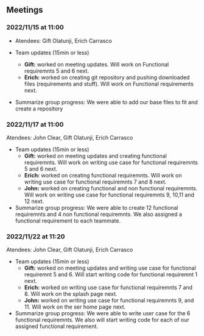 ## Meetings

### 2022/11/15 at 11:00 
- Atendees: Gift Olatunji, Erich Carrasco
- Team updates (15min or less)
  - **Gift:** worked on meeting updates. Will work on Functional requiremnts 5 and 6 next. 
   - **Erich:** worked on creating git repository and pushing downloaded files (requirements and stuff). Will work on Functional requirements next.
  
- Summarize group progress: We were able to add our base files to fit and create a repository
    
### 2022/11/17 at 11:00 
Atendees: John Clear, Gift Olatunji, Erich Carrasco
- Team updates (15min or less)
  - **Gift:** worked on meeting updates and creating functional requiremnts. Will work on writing use case for functional requiremnts 5 and 6 next. 
   - **Erich:** worked on creating functional requiremnts. Will work on writing use case for functional requiremnts 7 and 8 next. 
  - **John:** worked on creating functional and non functional requiremnts. Will work on writing use case for functional requiremnts 9, 10,11 and 12 next. 
- Summarize group progress: We were able to create 12 functional requiremnts and 4 non functional requiremnts. We also assigned a functional requirement to each teammate.

### 2022/11/22 at 11:20 
Atendees: John Clear, Gift Olatunji, Erich Carrasco
- Team updates (15min or less)
  - **Gift:** worked on meeting updates and writing use case for functional requiremnt 5 and 6. Will start writing code for functional requiremnt 1 next. 
   - **Erich:** worked on writing use case for functional requiremnts 7 and 8. Will work on the splash page next.
  - **John:** worked on writing use case for functional requiremnts 9, and 11. Will work on the ser home page next.
- Summarize group progress: We were able to write user case for the 6 functional requiremnts. We also will start writing code for each of our assigned functional requirement.

